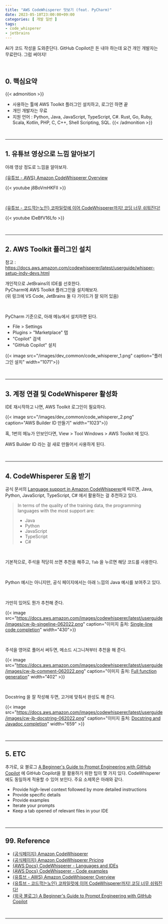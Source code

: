 ```yaml
---
title: "AWS CodeWhisperer 맛보기 (feat. PyCharm)"
date: 2023-05-10T23:00:00+09:00
categories: [ 개발 일반 ]
tags:
- code_whisperer
- jetbrains
---
```


AI가 코드 작성을 도와준단다. GitHub Copilot은 돈 내야 하는데 요건 개인 개발자는 무료란다. 그럼 써야지!
<!--more-->

<br/>

## 0. 핵심요약

{{< admonition >}}
- 사용하는 툴에 AWS Toolkit 플러그인 설치하고, 로그인 하면 끝
- 개인 개발자는 무료
- 지원 언어 : Python, Java, JavaScript, TypeScript, C#. Rust, Go, Ruby, Scala, Kotlin, PHP, C, C++, Shell Scripting, SQL.
{{< /admonition >}}

<br/>

---

## 1. 유튜브 영상으로 느낌 알아보기
아래 영상 정도로 느낌을 알아보자.

[{유튜브 - AWS} Amazon CodeWhisperer Overview](https://www.youtube.com/watch?v=j8BoVmHKFlI)

{{< youtube j8BoVmHKFlI >}}

<br/>

[{유튜브 - 코드깍는노인} 코파일럿에 이어 CodeWhisperer까지! 코딩 너무 쉬워진다!](https://www.youtube.com/watch?v=lDeBfV16Lfo)

{{< youtube lDeBfV16Lfo >}}

<br/>

---

## 2. AWS Toolkit 플러그인 설치
참고 : https://docs.aws.amazon.com/codewhisperer/latest/userguide/whisper-setup-indv-devs.html

개인적으로 JetBrains의 IDE를 선호한다.  
PyCharm에 AWS Toolkit 플러그인을 설치해보자.  
(위 링크에 VS Code, JetBrains 둘 다 가이드가 잘 되어 있음)

<br/>

PyCharm 기준으로, 아래 메뉴에서 설치하면 된다.
- File > Settings
- Plugins > "Marketplace" 탭
- "Copilot" 검색
- "GitHub Copilot" 설치

{{< image src="/images/dev_common/code_whisperer_1.png" caption="플러그인 설치" width="1071">}}

<br/>

---

## 3. 계정 연결 및 CodeWhisperer 활성화
IDE 재시작하고 나면, AWS Toolkit 로그인이 필요하다.

{{< image src="/images/dev_common/code_whisperer_2.png" caption="AWS Builder ID 만들기" width="1023">}}

혹, 1번의 메뉴가 안보인다면, View > Tool Windows > AWS Toolkit 에 있다.  

AWS Builder ID 라는 걸 새로 만들어서 사용하게 된다.

<br/>

---

## 4. CodeWhisperer 도움 받기
공식 문서의 [Language support in Amazon CodeWhisperer](https://docs.aws.amazon.com/codewhisperer/latest/userguide/language-ide-support.html)에 따르면, Java, Python, JavaScript, TypeScript, C# 에서 활용하는 걸 추천하고 있다.

> In terms of the quality of the training data, the programming languages with the most support are:
> - Java
> - Python
> - JavaScript
> - TypeScript
> - C#

<br/>

기본적으로, 주석을 적당히 쓰면 추천을 해주고, `Tab` 을 누르면 해당 코드를 사용한다.

<br/>

Python 예시는 아니지만, 공식 페이지에서는 아래 느낌의 Java 예시를 보여주고 있다.

<br/>

가만히 있어도 뭔가 추천해 준다.

{{< image src="https://docs.aws.amazon.com/images/codewhisperer/latest/userguide/images/cw-jb-singeline-062022.png" caption="이미지 출처: [Single-line code completion](https://docs.aws.amazon.com/codewhisperer/latest/userguide/single-line-completion.html)" width="430">}}

<br/>

주석을 영어로 풀어서 써두면, 메소드 시그니쳐부터 추천을 해 준다.  

{{< image src="https://docs.aws.amazon.com/images/codewhisperer/latest/userguide/images/cw-jb-comment-062022.png" caption="이미지 출처: [Full function generation](https://docs.aws.amazon.com/codewhisperer/latest/userguide/whisper-full-function-generation.html)" width="402" >}}

<br/>

Docstring 을 잘 작성해 두면, 고거에 맞춰서 완성도 해 준다.

{{< image src="https://docs.aws.amazon.com/images/codewhisperer/latest/userguide/images/cw-jb-docstring-062022.png" caption="이미지 출처: [Docstring and Javadoc completion](https://docs.aws.amazon.com/codewhisperer/latest/userguide/whisper-docstring-javadoc.html)" width="659" >}}

<br/>

---

## 5. ETC

추가로, 요 블로그 [A Beginner's Guide to Prompt Engineering with GitHub Copilot](https://dev.to/github/a-beginners-guide-to-prompt-engineering-with-github-copilot-3ibp) 에 GitHub Copilot을 잘 활용하기 위한 팁이 몇 가지 있다. CodeWhisperer 에도 동일하게 적용할 수 있어 보인다. 주요 소제목은 아래와 같다.
- Provide high-level context followed by more detailed instructions
- Provide specific details
- Provide examples
- Iterate your prompts
- Keep a tab opened of relevant files in your IDE

<br/>

---

## 99. Reference
- [{공식페이지} Amazon CodeWhisperer](https://aws.amazon.com/codewhisperer/)
- [{공식페이지} Amazon CodeWhisperer Pricing](https://aws.amazon.com/codewhisperer/pricing/)
- [{AWS Docs} CodeWhisperer - Languages and IDEs](https://docs.aws.amazon.com/codewhisperer/latest/userguide/language-ide-support.html)
- [{AWS Docs} CodeWhisperer - Code examples](https://docs.aws.amazon.com/codewhisperer/latest/userguide/whisper-code-examples.html)
- [{유튜브 - AWS} Amazon CodeWhisperer Overview](https://www.youtube.com/watch?v=j8BoVmHKFlI)
- [{유튜브 - 코드깍는노인} 코파일럿에 이어 CodeWhisperer까지! 코딩 너무 쉬워진다!](https://www.youtube.com/watch?v=lDeBfV16Lfo)
- [{외국 블로그} A Beginner's Guide to Prompt Engineering with GitHub Copilot](https://dev.to/github/a-beginners-guide-to-prompt-engineering-with-github-copilot-3ibp)

<br/>

---